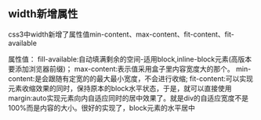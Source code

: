 ## width新增属性

css3中width新增了属性值min-content、max-content、fit-content、fit-available

属性值：
   fill-available:自动填满剩余的空间-适用block,inline-block元素(高版本要添加浏览器前缀)；
   max-content:表示值采用盒子里内容宽度大的那个。
   min-content:是会跟随有定宽的的最大最小宽度，不会进行收缩;
   fit-content:可以实现元素收缩效果的同时，保持原本的block水平状态，于是，就可以直接使用margin:auto实现元素向内自适应同时的居中效果了。就是div的自适应宽度不是100%而是内容的大小。很好的实现了，block元素的水平居中